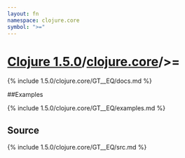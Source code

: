 ```yaml
---
layout: fn
namespace: clojure.core
symbol: ">="
---
```


# [Clojure 1.5.0](../../)/[clojure.core](../)/>=

{% include 1.5.0/clojure.core/GT__EQ/docs.md %}

##Examples

{% include 1.5.0/clojure.core/GT__EQ/examples.md %}
## Source
{% include 1.5.0/clojure.core/GT__EQ/src.md %}

